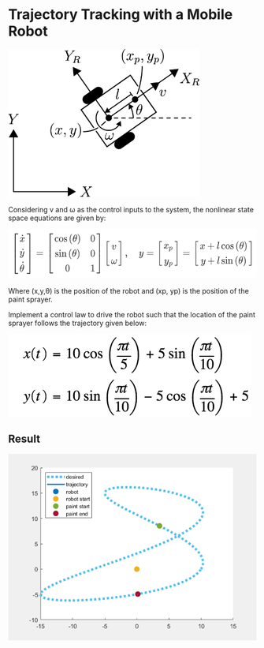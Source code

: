 # Trajectory Tracking with a Mobile Robot

<img src="robot_figure.png" height="300">

Considering  v  and  ω  as the control inputs to the system, the nonlinear state space equations are given by:

<img src="formula.png" height="100">

Where  (x,y,θ)  is the position of the robot and  (xp, yp)  is the position of the paint sprayer.

Implement a control law to drive the robot such that the location of the paint sprayer follows the trajectory given below:

<img src="desired_path.png">

## Result
<img src="mobile_path.png">
